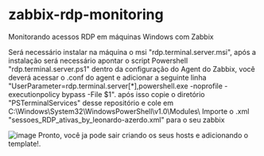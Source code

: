 # zabbix-rdp-monitoring
Monitorando acessos RDP em máquinas Windows com Zabbix

Será necessário instalar na máquina o msi "rdp.terminal.server.msi", após a instalação será necessário apontar o script Powershell "rdp.terminal.server.ps1" dentro da configuração do Agent do Zabbix, você deverá acessar o .conf do agent e adicionar a seguinte linha "UserParameter=rdp.terminal.server[*],powershell.exe -noprofile -executionpolicy bypass -File <CAMINHO DO ARQUIVO rdp.terminal.server.ps1>  $1".
após isso copie o diretório "PSTerminalServices" desse repositório e cole em C:\Windows\System32\WindowsPowerShell\v1.0\Modules\ 
Importe o .xml "sessoes_RDP_ativas_by_leonardo-azerdo.xml" para o seu zabbix

![image](https://user-images.githubusercontent.com/114172861/195115175-d83c450d-5e60-4706-a167-d52edddf3736.png)
Pronto, você ja pode sair criando os seus hosts e adicionando o template!.
